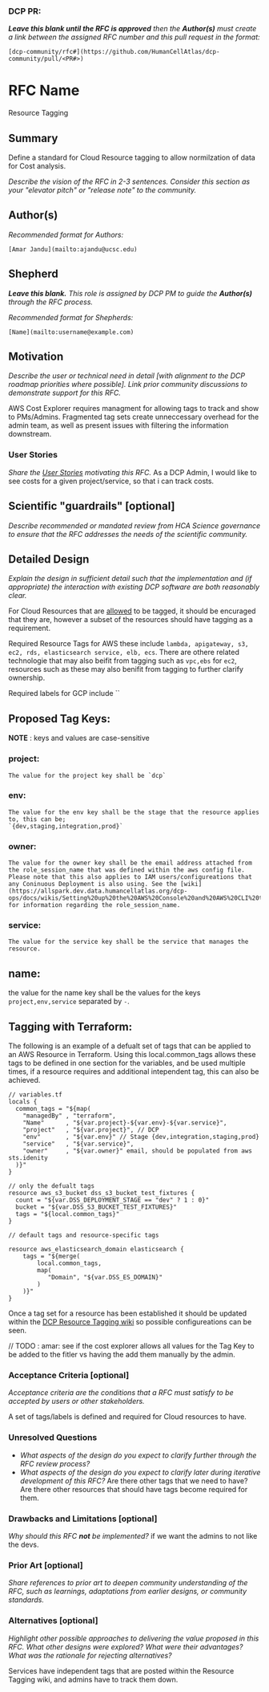 ### DCP PR:

***Leave this blank until the RFC is approved** then the **Author(s)** must create a link between the assigned RFC number and this pull request in the format:*

`[dcp-community/rfc#](https://github.com/HumanCellAtlas/dcp-community/pull/<PR#>)`

# RFC Name

Resource Tagging

## Summary

Define a standard for Cloud Resource tagging to allow normilzation of data for Cost analysis.

*Describe the vision of the RFC in 2-3 sentences. Consider this section as your "elevator pitch" or "release note" to the community.*

## Author(s)

*Recommended format for Authors:*

 `[Amar Jandu](mailto:ajandu@ucsc.edu)`

## Shepherd
***Leave this blank.** This role is assigned by DCP PM to guide the **Author(s)** through the RFC process.*

*Recommended format for Shepherds:*

 `[Name](mailto:username@example.com)`

## Motivation

*Describe the user or technical need in detail [with alignment to the DCP roadmap priorities where possible]. Link prior community discussions to demonstrate support for this RFC.*

AWS Cost Explorer requires managment for allowing tags to track and show to PMs/Admins. Fragmented tag sets create unneccessary overhead for the admin team, as well as present issues with filtering the information downstream. 

### User Stories

*Share the [User Stories](https://www.mountaingoatsoftware.com/agile/user-stories) motivating this RFC.*
As a DCP Admin, I would like to see costs for a given project/service, so that i can track costs.

## Scientific "guardrails" [optional]

*Describe recommended or mandated review from HCA Science governance to ensure that the RFC addresses the needs of the scientific community.*

## Detailed Design

*Explain the design in sufficient detail such that the implementation and (if appropriate) the interaction with existing DCP software are both reasonably clear.*

For Cloud Resources that are [allowed](https://docs.aws.amazon.com/awsaccountbilling/latest/aboutv2/custom-tags.html#allocation-how) to be tagged, it should be encuraged that they are, however a subset of the resources should have tagging as a requirement.

Required Resource Tags for AWS these include `lambda, apigateway, s3, ec2, rds, elasticsearch service, elb, ecs`. There are othere related technologie that may also beifit from tagging such as `vpc,ebs` for `ec2`, resources such as these may also benifit from tagging to further clarify ownership.

Required labels for GCP include ``

## Proposed Tag Keys:
   **NOTE** : keys and values are case-sensitive

### project:
    The value for the project key shall be `dcp`

### env:
    The value for the env key shall be the stage that the resource applies to, this can be;
    `{dev,staging,integration,prod}`

### owner:
    The value for the owner key shall be the email address attached from the role_session_name that was defined within the aws config file. Please note that this also applies to IAM users/configureations that any Coninuous Deployment is also using. See the [wiki](https://allspark.dev.data.humancellatlas.org/dcp-ops/docs/wikis/Setting%20up%20the%20AWS%20Console%20and%20AWS%20CLI%20to%20work%20with%20HCA%20DCP) for information regarding the role_session_name.

### service:
    The value for the service key shall be the service that manages the resource.

## name:
   the value for the name key shall be the values for the keys `project,env,service` separated by `-`. 

## Tagging with Terraform:
The following is an example of a defualt set of tags that can be applied to an AWS Resource in Terraform.
Using this local.common_tags allows these tags to be defined in one section for the variables, and be used multiple times, if a resource requires and additional intependent tag, this can also be achieved.
```
// variables.tf
locals {
  common_tags = "${map(
    "managedBy" , "terraform",
    "Name"      , "${var.project}-${var.env}-${var.service}",
    "project"   , "${var.project}", // DCP
    "env"       , "${var.env}" // Stage {dev,integration,staging,prod}
    "service"   , "${var.service}", 
    "owner"     , "${var.owner}" email, should be populated from aws sts.idenity
  )}"   
}
```

```
// only the defualt tags
resource aws_s3_bucket dss_s3_bucket_test_fixtures {
  count = "${var.DSS_DEPLOYMENT_STAGE == "dev" ? 1 : 0}"
  bucket = "${var.DSS_S3_BUCKET_TEST_FIXTURES}"
  tags = "${local.common_tags}"
}
```

```
// default tags and resource-specific tags

resource aws_elasticsearch_domain elasticsearch {
    tags = "${merge(
        local.common_tags,
        map(
           "Domain", "${var.DSS_ES_DOMAIN}"
        )
    )}"
}
```

Once a tag set for a resource has been established it should be updated within the [DCP Resource Tagging wiki](https://allspark.dev.data.humancellatlas.org/dcp-ops/docs/wikis/Resource%20Tagging) so possible configureations can be seen.

 // TODO : amar: see if the cost explorer allows all values for the Tag Key to be added to the fitler vs having the add them manually by the admin.


### Acceptance Criteria [optional]

*Acceptance criteria are the conditions that a RFC must satisfy to be accepted by users or other stakeholders.*

A set of tags/labels is defined and required for Cloud resources to have.

### Unresolved Questions

- *What aspects of the design do you expect to clarify further through the RFC review process?*
- *What aspects of the design do you expect to clarify later during iterative development of this RFC?*
Are there other tags that we need to have?
Are there other resources that should have tags become required for them.


### Drawbacks and Limitations [optional]

*Why should this RFC **not** be implemented?*
if we want the admins to not like the devs.


### Prior Art [optional]

*Share references to prior art to deepen community understanding of the RFC, such as learnings, adaptations from earlier designs, or community standards.*



### Alternatives [optional]

*Highlight other possible approaches to delivering the value proposed in this RFC. 
What other designs were explored? What were their advantages? What was the rationale for rejecting alternatives?*

Services have independent tags that are posted within the Resource Tagging wiki, and admins have to track them down.
